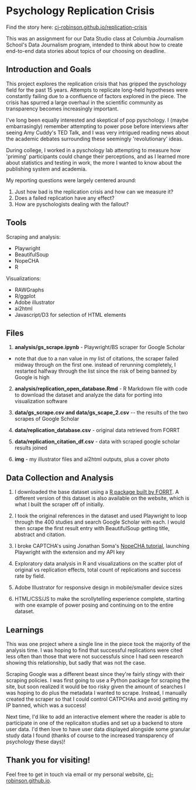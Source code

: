 # Psychology Replication Crisis

Find the story here: [cj-robinson.github.io/replication-crisis](https://cj-robinson.github.io/replication-crisis/)

This was an assignment for our Data Studio class at Columbia Journalism School's Data Journalism program, intended to think about how to create end-to-end data stories about topics of our choosing on deadline.

## Introduction and Goals

This project explores the replication crisis that has gripped the pyschology field for the past 15 years. Attempts to replicate long-held hypotheses were constantly failing due to a confluence of factors explored in the piece. The crisis has spurred a large overhaul in the scientific community as transparency becomes increasingly important.

I've long been equally interested and skeptical of pop pyschology. I (maybe embarrasingly) remember attempting to power pose before interviews after seeing Amy Cuddy's TED Talk, and I was very intrigued reading news about the academic debates surrounding these seemingly 'revolutionary' ideas.

During college, I worked in a pyschology lab attempting to measure how 'priming' participants could change their perceptions, and as I learned more about statistics and testing in work, the more I wanted to know about the publishing system and academia. 

My reporting questions were largely centered around:
1. Just how bad is the replication crisis and how can we measure it? 
2. Does a failed replication have any effect? 
3. How are pyschologists dealing with the fallout? 

## Tools

Scraping and analysis:
- Playwright
- BeautifulSoup
- NopeCHA
- R

Visualizations:
- RAWGraphs
- R/ggplot
- Adobe illustrator
- ai2html
- Javascript/D3 for selection of HTML elements

## Files

1. **analysis/gs_scrape.ipynb** - Playwright/BS scraper for Google Scholar
- note that due to a nan value in my list of citations, the scraper failed midway through on the first one. instead of rerunning completely, I restarted halfway through the list since the risk of being banned by Google is high

2. **analysis/replication_open_database.Rmd** - R Markdown file with code to download the dataset and analyze the data for porting into visualization software

3. **data/gs_scrape.csv and data/gs_scape_2.csv** -- the results of the two scrapes of Google Scholar

4. **data/replication_database.csv** - original data retrieved from FORRT

5. **data/replication_citation_df.csv** - data with scraped google scholar results joined

6. **img** - my illustrator files and ai2html outputs, plus a cover photo

## Data Collection and Analysis

1. I downloaded the base dataset using a [R package built by FORRT](https://github.com/forrtproject/FReD). A different version of this dataset is also available on the website, which is what I built the scraper off of initially. 

2. I took the original references in the dataset and used Playwright to loop through the 400 studies and search Google Scholar with each. I would then scrape the first result entry with BeautifulSoup getting title, abstract and citation. 

3. I broke CAPTCHA's using Jonathan Soma's [NopeCHA tutorial](https://jonathansoma.com/everything/scraping/solving-captchas-in-playwright-with-nopecha/), launching Playwright with the extension and my API key

4. Exploratory data analysis in R and visualizations on the scatter plot of original vs replication effects, total count of replications and success rate by field. 

5. Adobe Illustrator for responsive design in mobile/smaller device sizes

6. HTML/CSS/JS to make the scrollytelling experience complete, starting with one example of power posing and continuing on to the entire dataset.

## Learnings

This was one project where a single line in the piece took the majority of the analysis time. I was hoping to find that successful replications were cited less often than those that were not successfuls since I had seen research showing this relationship, but sadly that was not the case. 

Scraping Google was a different beast since they're fairly stingy with their scraping policies. I was first going to use a Python package for scraping the site, but soon realized it would be too risky given the amount of searches I was hoping to do plus the metadata I wanted to scrape. Instead, I manually created the scraper so that I could control CATPCHAs and avoid getting my IP banned, which was a success! 

Next time, I'd like to add an interactive element where the reader is able to participate in one of the replicaiton studies and set up a backend to store user data. I'd then love to have user data displayed alongside some granular study data I found (thanks of course to the increased transparency of psychology these days)!

## Thank you for visiting! 

Feel free to get in touch via email or my personal website, [cj-robinson.github.io](https://cj-robinson.github.io).
